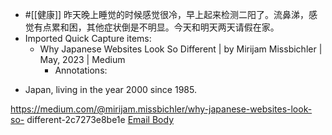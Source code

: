 - #[[健康]] 昨天晚上睡觉的时候感觉很冷，早上起来检测二阳了。流鼻涕，感觉有点累和困，其他症状倒是不明显。今天和明天两天请假在家。
- Imported Quick Capture items:
    - Why Japanese Websites Look So Different | by Mirijam Missbichler | May, 2023 | Medium
        - Annotations:

* Japan, living in the year 2000 since 1985. 



https://medium.com/@mirijam.missbichler/why-japanese-websites-look-so-
different-2c7273e8be1e [Email Body](https://files.todoist.com/EIISr81kDGJYWTX6h0Ix04jVVVEr3B76PnISU7z6MqqVKUyIBiKSR95PNt6lTHca/by/21878347/as/file.html)
